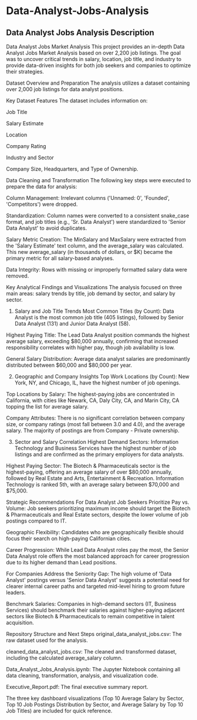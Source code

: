 # Data-Analyst-Jobs-Analysis
Data Analyst Jobs Analysis Description 
---
Data Analyst Jobs Market Analysis
This project provides an in-depth Data Analyst Jobs Market Analysis based on over 2,200 job listings. The goal was to uncover critical trends in salary, location, job title, and industry to provide data-driven insights for both job seekers and companies to optimize their strategies.

Dataset Overview and Preparation
The analysis utilizes a dataset containing over 2,000 job listings for data analyst positions.

Key Dataset Features
The dataset includes information on:

Job Title

Salary Estimate

Location

Company Rating

Industry and Sector

Company Size, Headquarters, and Type of Ownership.

Data Cleaning and Transformation
The following key steps were executed to prepare the data for analysis:

Column Management: Irrelevant columns ('Unnamed: 0', 'Founded', 'Competitors') were dropped.

Standardization: Column names were converted to a consistent snake_case format, and job titles (e.g., 'Sr. Data Analyst') were standardized to 'Senior Data Analyst' to avoid duplicates.

Salary Metric Creation: The MinSalary and MaxSalary were extracted from the 'Salary Estimate' text column, and the average_salary was calculated. This new average_salary (in thousands of dollars, or $K) became the primary metric for all salary-based analyses.

Data Integrity: Rows with missing or improperly formatted salary data were removed.

Key Analytical Findings and Visualizations
The analysis focused on three main areas: salary trends by title, job demand by sector, and salary by sector.

1. Salary and Job Title Trends
Most Common Titles (by Count): Data Analyst is the most common job title (405 listings), followed by Senior Data Analyst (131) and Junior Data Analyst (58).

Highest Paying Title: The Lead Data Analyst position commands the highest average salary, exceeding $80,000 annually, confirming that increased responsibility correlates with higher pay, though job availability is low.

General Salary Distribution: Average data analyst salaries are predominantly distributed between $60,000 and $80,000 per year.

2. Geographic and Company Insights
Top Work Locations (by Count): New York, NY, and Chicago, IL, have the highest number of job openings.

Top Locations by Salary: The highest-paying jobs are concentrated in California, with cities like Newark, CA, Daly City, CA, and Marin City, CA topping the list for average salary.

Company Attributes: There is no significant correlation between company size, or company ratings (most fall between 3.0 and 4.0), and the average salary. The majority of postings are from Company - Private ownership.

3. Sector and Salary Correlation
Highest Demand Sectors: Information Technology and Business Services have the highest number of job listings and are confirmed as the primary employers for data analysts.

Highest Paying Sector: The Biotech & Pharmaceuticals sector is the highest-paying, offering an average salary of over $80,000 annually, followed by Real Estate and Arts, Entertainment & Recreation. Information Technology is ranked 5th, with an average salary between $70,000 and $75,000.

Strategic Recommendations
For Data Analyst Job Seekers
Prioritize Pay vs. Volume: Job seekers prioritizing maximum income should target the Biotech & Pharmaceuticals and Real Estate sectors, despite the lower volume of job postings compared to IT.

Geographic Flexibility: Candidates who are geographically flexible should focus their search on high-paying Californian cities.

Career Progression: While Lead Data Analyst roles pay the most, the Senior Data Analyst role offers the most balanced approach for career progression due to its higher demand than Lead positions.

For Companies
Address the Seniority Gap: The high volume of 'Data Analyst' postings versus 'Senior Data Analyst' suggests a potential need for clearer internal career paths and targeted mid-level hiring to groom future leaders.

Benchmark Salaries: Companies in high-demand sectors (IT, Business Services) should benchmark their salaries against higher-paying adjacent sectors like Biotech & Pharmaceuticals to remain competitive in talent acquisition.

Repository Structure and Next Steps
original_data_analyst_jobs.csv: The raw dataset used for the analysis.

cleaned_data_analyst_jobs.csv: The cleaned and transformed dataset, including the calculated average_salary column.

Data_Analyst_Jobs_Analysis.ipynb: The Jupyter Notebook containing all data cleaning, transformation, analysis, and visualization code.

Executive_Report.pdf: The final executive summary report.

The three key dashboard visualizations (Top 10 Average Salary by Sector, Top 10 Job Postings Distribution by Sector, and Average Salary by Top 10 Job Titles) are included for quick reference.
